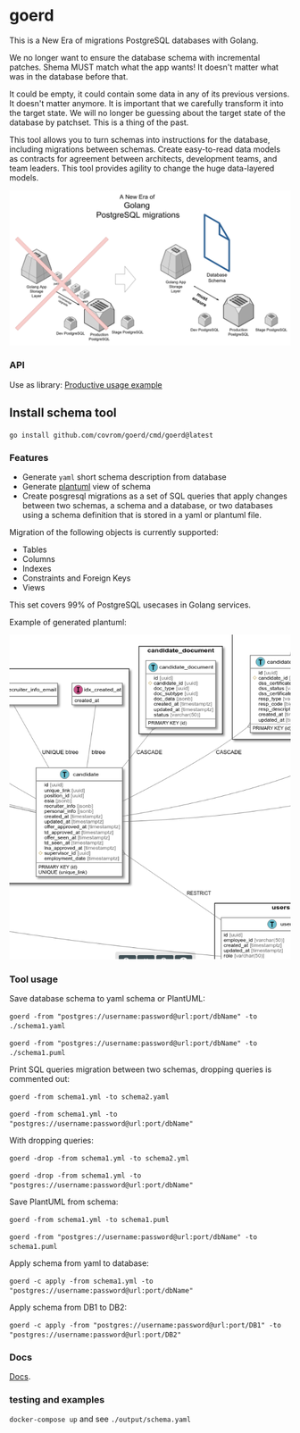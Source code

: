 # goerd

This is a New Era of migrations PostgreSQL databases with Golang.

We no longer want to ensure the database schema with incremental patches.
Shema MUST match what the app wants! It doesn't matter what was in the database before that.

It could be empty, it could contain some data in any of its previous versions. It doesn't matter anymore. It is important that we carefully transform it into the target state. We will no longer be guessing about the target state of the database by patchset. This is a thing of the past. 

This tool allows you to turn schemas into instructions for the database, including migrations between schemas. Create easy-to-read data models as contracts for agreement between architects, development teams, and team leaders. This tool provides agility to change the huge data-layered models.

![Conceptual view](concept.png)

### API

Use as library:
[Productive usage example](goerd_test.go#18)

## Install schema tool

`go install github.com/covrom/goerd/cmd/goerd@latest`

### Features

- Generate `yaml` short schema description from database
- Generate [plantuml](https://plantuml.com) view of schema
- Create posgresql migrations as a set of SQL queries that apply changes between two schemas, a schema and a database, or two databases using a schema definition that is stored in a yaml or plantuml file.

Migration of the following objects is currently supported:
- Tables
- Columns
- Indexes
- Constraints and Foreign Keys
- Views

This set covers 99% of PostgreSQL usecases in Golang services.

Example of generated plantuml:

![Plantuml view](plantuml-example.png)

### Tool usage

Save database schema to yaml schema or PlantUML:

`goerd -from "postgres://username:password@url:port/dbName" -to ./schema1.yaml`

`goerd -from "postgres://username:password@url:port/dbName" -to ./schema1.puml`

Print SQL queries migration between two schemas, dropping queries is commented out:

`goerd -from schema1.yml -to schema2.yaml`

`goerd -from schema1.yml -to "postgres://username:password@url:port/dbName"`

With dropping queries:

`goerd -drop -from schema1.yml -to schema2.yml`

`goerd -drop -from schema1.yml -to "postgres://username:password@url:port/dbName"`

Save PlantUML from schema:

`goerd -from schema1.yml -to schema1.puml`

`goerd -from "postgres://username:password@url:port/dbName" -to schema1.puml`

Apply schema from yaml to database:

`goerd -c apply -from schema1.yml -to "postgres://username:password@url:port/dbName"`

Apply schema from DB1 to DB2:

`goerd -c apply -from "postgres://username:password@url:port/DB1" -to "postgres://username:password@url:port/DB2"`


### Docs

[Docs](https://pkg.go.dev/github.com/covrom/goerd).

### testing and examples 
```docker-compose up``` and see `./output/schema.yaml`